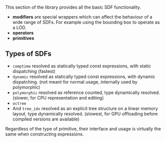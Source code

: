 This section of the library provides all the basic SDF functionality.

- **modifiers** are special wrappers which can affect the behaviour of a wide range of SDFs. For example using the bounding box to operate as a LOD.
- **operators**
- **primitives**

## Types of SDFs

- `comptime` resolved as statically typed const expressions, with static dispatching (fastest)
- `dynamic` resolved as statically typed const expressions, with dynamic dispatching. (not meant for normal usage, internally used by polymorphic)
- `polymorphic` resolved as reference counted, type dynamically resolved. (slower, for CPU representation and editing)
- `octree`
- And `tree_idx` resolved as an explicit tree structure on a linear memory layout, type dynamically resolved. (slowest, for GPU offloading before compiled versions are available)

Regardless of the type of primitive, their interface and usage is virtually the same when constructing expressions.
